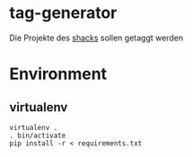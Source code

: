 tag-generator
=============

Die Projekte des [shacks](http://shackspace.de/) sollen getaggt werden

Environment
===========

virtualenv
---------
```
virtualenv .
. bin/activate
pip install -r < requirements.txt
```
